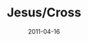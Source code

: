 ---
layout: message
category: message
series: "The Story"
title: "Jesus/Cross"
date: 2011-04-16
message_id: 667
---